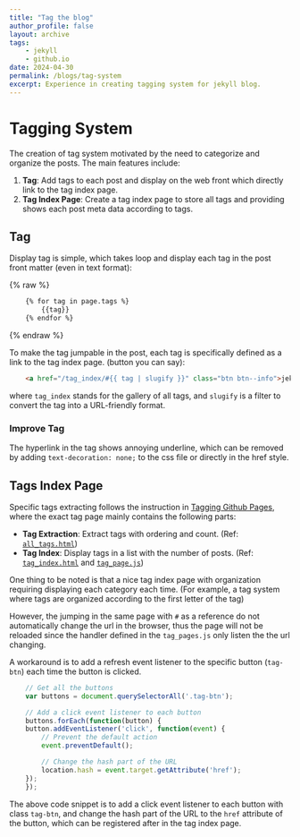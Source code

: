 ```yaml
---
title: "Tag the blog"
author_profile: false
layout: archive
tags:
    - jekyll
    - github.io
date: 2024-04-30
permalink: /blogs/tag-system
excerpt: Experience in creating tagging system for jekyll blog.
---
```

# Tagging System #

The creation of tag system motivated by the need to categorize and organize the posts. The main features include:

1. **Tag**: Add tags to each post and display on the web front which directly link to the tag index page.
2. **Tag Index Page**: Create a tag index page to store all tags and providing shows each post meta data according to tags.

## Tag ##

Display tag is simple, which takes loop and display each tag in the post front matter (even in text format):

{% raw %} 

```html
    {% for tag in page.tags %}
        {{tag}}
    {% endfor %} 
```

{% endraw %}

To make the tag jumpable in the post, each tag is specifically defined as a link to the tag index page. (button you can say):

```html
    <a href="/tag_index/#{{ tag | slugify }}" class="btn btn--info">jekyll</a>
```

where `tag_index` stands for the gallery of all tags, and `slugify` is a filter to convert the tag into a URL-friendly format.

### Improve Tag ###

The hyperlink in the tag shows annoying underline, which can be removed by adding `text-decoration: none;` to the css file or directly in the href style.

## Tags Index Page ##

Specific tags extracting follows the instruction in [Tagging Github Pages](https://peterroelants.github.io/posts/adding-tags-to-github-pages/), where the exact tag page mainly contains the following parts:

+ **Tag Extraction**: Extract tags with ordering and count. (Ref: [`all_tags.html`](https://github.com/peterroelants/peterroelants.github.io/blob/main/_includes/all_tags.html))
+ **Tag Index**: Display tags in a list with the number of posts. (Ref: [`tag_index.html`](https://github.com/peterroelants/peterroelants.github.io/blob/main/tag_index.html) and [`tag_page.js`](https://github.com/peterroelants/peterroelants.github.io/blob/main/js/tag_pages.js))

One thing to be noted is that a nice tag index page with organization requiring displaying each category each time. (For example, a tag system where tags are organized according to the first letter of the tag)

However, the jumping in the same page with `#` as a reference do not automatically change the url in the browser, thus the page will not be reloaded since the handler defined in the `tag_pages.js` only listen the the url changing.

A workaround is to add a refresh event listener to the specific button (`tag-btn`) each time the button is clicked.

```javascript
    // Get all the buttons
    var buttons = document.querySelectorAll('.tag-btn');

    // Add a click event listener to each button
    buttons.forEach(function(button) {
    button.addEventListener('click', function(event) {
        // Prevent the default action
        event.preventDefault();

        // Change the hash part of the URL
        location.hash = event.target.getAttribute('href');
    });
    });
```

The above code snippet is to add a click event listener to each button with class `tag-btn`, and change the hash part of the URL to the `href` attribute of the button, which can be registered after in the tag index page.